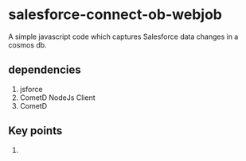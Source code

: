 # salesforce-connect-ob-webjob

A simple javascript code which captures Salesforce data changes in a cosmos db. 

## dependencies

1. jsforce 
2. CometD NodeJs Client
3. CometD

## Key points

1. 

